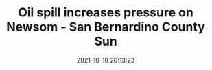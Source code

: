 ---
"title": "Oil spill increases pressure on Newsom - San Bernardino County Sun"
"date": "2021-10-10 20:13:23"
"feed_name": "GOOGLENEWSDRILLING"
"feed_website": "https://news.google.com/search?q=drilling%2Bincident&hl=en-US&gl=US&ceid=US:en"
"feed_rss": "https://news.google.com/rss/search?q=drilling%2Bincident&hl=en-US&gl=US&ceid=US:en"
"link": "https://www.sbsun.com/2021/10/10/oil-spill-increases-pressure-on-newsom/"
"source": "{'href': 'https://www.sbsun.com', 'title': 'San Bernardino County Sun'}"
"file": "_posts/2021-1-1-d0e728aba2fe06a324960ee7ec15be5ef22390e6.md"
"accident": "1"
"drilling": "1"
"dead": "0"
"injured": "0"
"arrested": "0"
"place": "unknown place"
"where": "unknown site"
"causes": "unknown"
"place_uri": "unknown place"
---